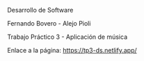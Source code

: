 Desarrollo de Software

Fernando Bovero - Alejo Pioli

Trabajo Práctico 3 - Aplicación de música

Enlace a la página: https://tp3-ds.netlify.app/
